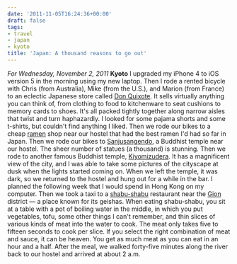 ```yaml
---
date: '2011-11-05T16:24:36+00:00'
draft: false
tags:
- travel
- japan
- kyoto
title: 'Japan: A thousand reasons to go out'
---
```


*For Wednesday, November 2, 2011* **Kyoto** I upgraded my iPhone 4 to iOS version 5 in the morning using my new laptop. Then I rode a rented bicycle with Chris (from Australia), Mike (from the U.S.), and Marion (from France) to an eclectic Japanese store called [Don Quixote](http://www.google.com/search?client=safari&rls;=en&q;=Don+Quixote+store&oe;=UTF-8&um;=1&ie;=UTF-8&hl;=en&tbm;=isch&source;=og&sa;=N&tab;=wi&biw;=1366&bih;=690&sei;=%20tV61TomWHo_5mAXv9tmsCQ). It sells virtually anything you can think of, from clothing to food to kitchenware to seat cushions to memory cards to shoes. It's all packed tightly together along narrow aisles that twist and turn haphazardly. I looked for some pajama shorts and some t-shirts, but couldn't find anything I liked. Then we rode our bikes to a cheap [ramen](http://www.google.com/search?client=safari&rls;=en&q;=ramen&oe;=UTF-8&um;=1&ie;=UTF-8&hl;=en&tbm;=isch&source;=og&sa;=N&tab;=wi&biw;=1366&bih;=690&sei;=%20UV-1TtrHOcHLmAXwhdTgAw) shop near our hostel that had the best ramen I'd had so far in Japan. Then we rode our bikes to [Sanjusangendo](http://www.google.com/search?client=safari&rls;=en&q;=Sanjusangendo&oe;=UTF-8&um;=1&ie;=UTF-8&hl;=en&tbm;=isch&source;=og&sa;=N&tab;=wi&biw;=1366&bih;=690&sei;=%20sV-1TsaIJarMmAXdvrjjAw), a Buddhist temple near our hostel. The sheer number of statues (a thousand) is stunning. Then we rode to another famous Buddhist temple, [Kiyomizudera](http://www.google.com/search?client=safari&rls;=en&q;=Kiyomizudera&oe;=UTF-8&um;=1&ie;=UTF-8&hl;=en&tbm;=isch&source;=og&sa;=N&tab;=wi&biw;=1366&bih;=690&sei;=%20RWC1Tu7rLajImAXFm6HbAw). It has a magnificent view of the city, and I was able to take some pictures of the cityscape at dusk when the lights started coming on. When we left the temple, it was dark, so we returned to the hostel and hung out for a while in the bar. I planned the following week that I would spend in Hong Kong on my computer. Then we took a taxi to a [shabu-shabu](http://www.google.com/search?client=safari&rls;=en&q;=shabu+shabu&oe;=UTF-8&um;=1&ie;=UTF-8&hl;=en&tbm;=isch&source;=og&sa;=N&tab;=wi&biw;=1366&bih;=690&sei;=%20wWC1TpOVBe-NmQX1kcXlAw) restaurant near the [Gion](http://www.google.com/search?client=safari&rls;=en&q;=gion&oe;=UTF-8&um;=1&ie;=UTF-8&hl;=en&tbm;=isch&source;=og&sa;=N&tab;=wi&biw;=1366&bih;=690&sei;=%20BmG1TvTjAaP0mAWugOGtDA) district — a place known for its geishas. When eating shabu-shabu, you sit at a table with a pot of boiling water in the middle, in which you put vegetables, tofu, some other things I can't remember, and thin slices of various kinds of meat into the water to cook. The meat only takes five to fifteen seconds to cook per slice. If you select the right combination of meat and sauce, it can be heaven. You get as much meat as you can eat in an hour and a half. After the meal, we walked forty-five minutes along the river back to our hostel and arrived at about 2 a.m.
